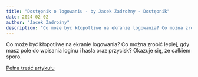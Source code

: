 ```yaml
---
title: "Dostępnik o logowaniu - by Jacek Zadrożny - Dostępnik"
date: 2024-02-02
author: "Jacek Zadrożny"
description: "Co może być kłopotliwe na ekranie logowania? Co można zrobić lepiej, gdy masz pole do wpisania loginu i hasła oraz przycisk? Okazuje się, że całkiem sporo."
---
```


Co może być kłopotliwe na ekranie logowania? Co można zrobić lepiej, gdy masz pole do wpisania loginu i hasła oraz przycisk? Okazuje się, że całkiem sporo.

[Pełna treść artykułu](https://dostepnik.substack.com/p/dostepnik-o-logowaniu)
